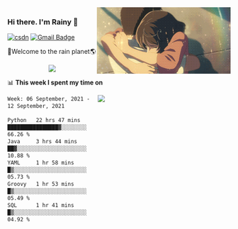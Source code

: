<img  align='right' height="150" src="https://github.com/LikeRainDay/LikeRainDay/blob/master/pic/img_rain_1.gif?raw=true">



### Hi there. I'm Rainy :lemon:

[![csdn](https://img.shields.io/badge/-csdn-c14438?style=flat-square&logo=c&logoColor=white)](https://blog.csdn.net/qq_15807167)
[![Gmail Badge](https://img.shields.io/badge/-gmail-c14438?style=flat-square&logo=Gmail&logoColor=white&link=mailto:houshuai0816@gmail.com)](mailto:houshuai0816@gmail.com)

🚀Welcome to the rain planet🌎

<center>
<img align='center'  src="https://source.unsplash.com/random/1200x600">
</center>

📊 **This week I spent my time on**

<img align='right'   width="300" src="https://github-readme-stats.vercel.app/api?username=LikeRainDay&show_icons=true&title_color=fff&icon_color=79ff97&text_color=9f9f9f&bg_color=151515">

<!--START_SECTION:waka-->
```text
Week: 06 September, 2021 - 12 September, 2021

Python   22 hrs 47 mins  ████████████████▓░░░░░░░░   66.26 % 
Java     3 hrs 44 mins   ██▓░░░░░░░░░░░░░░░░░░░░░░   10.88 % 
YAML     1 hr 58 mins    █▒░░░░░░░░░░░░░░░░░░░░░░░   05.73 % 
Groovy   1 hr 53 mins    █▒░░░░░░░░░░░░░░░░░░░░░░░   05.49 % 
SQL      1 hr 41 mins    █▒░░░░░░░░░░░░░░░░░░░░░░░   04.92 % 
```
<!--END_SECTION:waka-->
